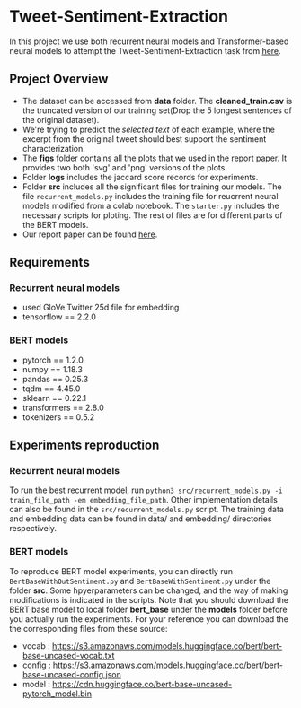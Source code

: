 # Tweet-Sentiment-Extraction
In this project we use both recurrent neural models and Transformer-based neural models to attempt the Tweet-Sentiment-Extraction task from [here](https://www.kaggle.com/c/tweet-sentiment-extraction/overview/description).
## Project Overview
- The dataset can be accessed from **data** folder. The **cleaned_train.csv** is the truncated version of our training set(Drop the 5 longest sentences of the original dataset).
- We're trying to predict the *selected text* of each example, where the excerpt from the original tweet should best support the sentiment characterization.
- The **figs** folder contains all the plots that we used in the report paper. It provides two both 'svg' and 'png' versions of the plots.
- Folder **logs** includes the jaccard score records for experiments.
- Folder **src** includes all the significant files for training our models. The file `recurrent_models.py` includes the training file for reucrrent neural models modified from a colab notebook. The `starter.py` includes the necessary scripts for ploting. The rest of files are for different parts of the BERT models.
- Our report paper can be found [here](https://github.com/mathfather/Tweet-Sentiment-Extraction/blob/master/report.pdf).
## Requirements

### Recurrent neural models

- used GloVe.Twitter 25d file for embedding
- tensorflow == 2.2.0

### BERT models

- pytorch == 1.2.0
- numpy == 1.18.3
- pandas == 0.25.3
- tqdm == 4.45.0
- sklearn == 0.22.1
- transformers == 2.8.0
- tokenizers == 0.5.2

## Experiments reproduction

### Recurrent neural models

To run the best recurrent model, run `python3 src/recurrent_models.py -i train_file_path -em embedding_file_path`. Other implementation details can also be found in the `src/recurrent_models.py` script. The training data and embedding data can be found in data/ and embedding/ directories respectively.

### BERT models

To reproduce BERT model experiments, you can directly run `BertBaseWithOutSentiment.py` and `BertBaseWithSentiment.py` under the folder **src**. Some hpyerparameters can be changed, and the way of making modifications is indicated in the scripts. Note that you should download the BERT base model to local folder **bert_base** under the **models** folder before you actually run the experiments. For your reference you can download the the corresponding files from these source:

- vocab : https://s3.amazonaws.com/models.huggingface.co/bert/bert-base-uncased-vocab.txt
- config : https://s3.amazonaws.com/models.huggingface.co/bert/bert-base-uncased-config.json
- model : https://cdn.huggingface.co/bert-base-uncased-pytorch_model.bin
